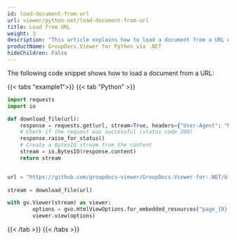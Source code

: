 ```yaml
---
id: load-document-from-url
url: viewer/python-net/load-document-from-url
title: Load from URL
weight: 3
description: "This article explains how to load a document from a URL with GroupDocs.Viewer within your Python applications."
productName: GroupDocs.Viewer for Python via .NET
hideChildren: False
---
```

The following code snippet shows how to load a document from a URL:

{{< tabs "example1">}}
{{< tab "Python" >}}
```python
import requests
import io

def download_file(url):
    response = requests.get(url, stream=True, headers={"User-Agent": "Mozilla/5.0 (Windows NT 6.1; WOW64; rv:25.0) Gecko/20100101 Firefox/25.0"}, timeout=10)
    # Check if the request was successful (status code 200)
    response.raise_for_status()
    # Create a BytesIO stream from the content
    stream = io.BytesIO(response.content)
    return stream


url = "https://github.com/groupdocs-viewer/GroupDocs.Viewer-for-.NET/blob/master/Examples/GroupDocs.Viewer.Examples.CSharp/Resources/SampleFiles/sample.docx?raw=true";
 
stream = download_file(url)

with gv.Viewer(stream) as viewer:
        options = gvo.HtmlViewOptions.for_embedded_resources("page_{0}.html")
        viewer.view(options)


```
{{< /tab >}}
{{< /tabs >}}
